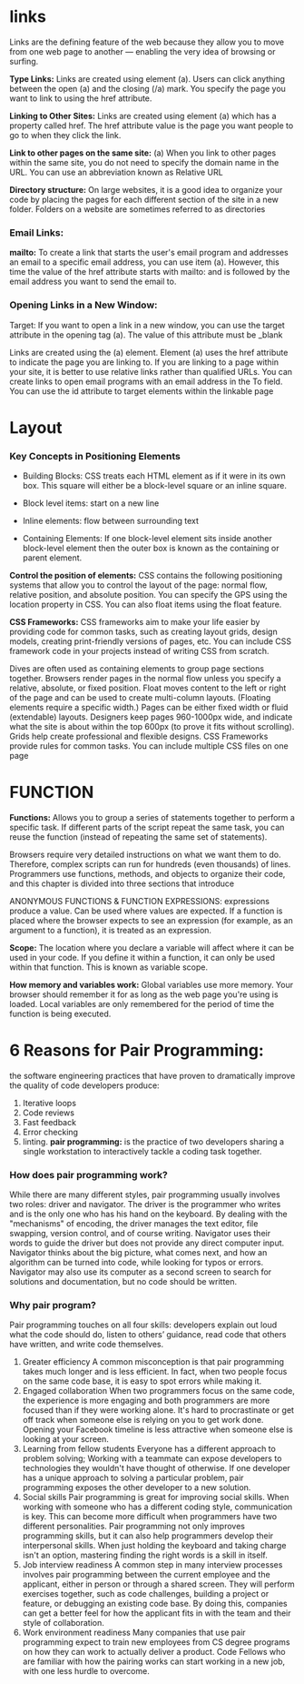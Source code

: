 # links
Links are the defining feature of the web because they allow you to move from one web page to another — enabling the very idea of browsing or surfing.

**Type Links:** Links are created using element (a). Users can click anything between the open (a) and the closing (/a) mark. You specify the page you want to link to using the href attribute.

**Linking to Other Sites:** Links are created using element (a) which has a property called href. The href attribute value is the page you want people to go to when they click the link.

**Link to other pages on the same site:** (a) When you link to other pages within the same site, you do not need to specify the domain name in the URL. You can use an abbreviation known as Relative URL

**Directory structure:** On large websites, it is a good idea to organize your code by placing the pages for each different section of the site in a new folder. Folders on a website are sometimes referred to as directories

### Email Links:
**mailto:** To create a link that starts the user's email program and addresses an email to a specific email address, you can use item (a). However, this time the value of the href attribute starts with mailto: and is followed by the email address you want to send the email to.

### Opening Links in a New Window:
Target: If you want to open a link in a new window, you can use the target attribute in the opening tag (a). The value of this attribute must be _blank

Links are created using the (a) element. Element (a) uses the href attribute to indicate the page you are linking to. If you are linking to a page within your site, it is better to use relative links rather than qualified URLs. You can create links to open email programs with an email address in the To field. You can use the id attribute to target elements within the linkable page

# Layout
### Key Concepts in Positioning Elements
* Building Blocks: CSS treats each HTML element as if it were in its own box. This square will either be a block-level square or an inline square.
* Block level items: start on a new line
* Inline elements: flow between surrounding text

* Containing Elements: If one block-level element sits inside another block-level element then the outer box is known as the containing or parent element.

**Control the position of elements:** CSS contains the following positioning systems that allow you to control the layout of the page: normal flow, relative position, and absolute position. You can specify the GPS using the location property in CSS. You can also float items using the float feature.

**CSS Frameworks:** CSS frameworks aim to make your life easier by providing code for common tasks, such as creating layout grids, design models, creating print-friendly versions of pages, etc. You can include CSS framework code in your projects instead of writing CSS from scratch.

Dives are often used as containing elements to group page sections together. Browsers render pages in the normal flow unless you specify a relative, absolute, or fixed position. Float moves content to the left or right of the page and can be used to create multi-column layouts. (Floating elements require a specific width.) Pages can be either fixed width or fluid (extendable) layouts. Designers keep pages 960-1000px wide, and indicate what the site is about within the top 600px (to prove it fits without scrolling). Grids help create professional and flexible designs. CSS Frameworks provide rules for common tasks. You can include multiple CSS files on one page

# FUNCTION
**Functions:** Allows you to group a series of statements together to perform a specific task. If different parts of the script repeat the same task, you can reuse the function (instead of repeating the same set of statements).

 Browsers require very detailed instructions on what we want them to do. Therefore, complex scripts can run for hundreds (even thousands) of lines. Programmers use functions, methods, and objects to organize their code, and this chapter is divided into three sections that introduce

 ANONYMOUS FUNCTIONS & FUNCTION EXPRESSIONS: expressions produce a value. Can be used where values are expected. If a function is placed where the browser expects to see an expression (for example, as an argument to a function), it is treated as an expression.

 **Scope:** The location where you declare a variable will affect where it can be used in your code. If you define it within a function, it can only be used within that function. This is known as variable scope.

 **How memory and variables work:** Global variables use more memory. Your browser should remember it for as long as the web page you're using is loaded. Local variables are only remembered for the period of time the function is being executed.

 # 6 Reasons for Pair Programming:
  the software engineering practices that have proven to dramatically improve the quality of code developers produce:
1. Iterative loops 
2. Code reviews
3. Fast feedback
4. Error checking  
5. linting.
**pair programming:** is the practice of two developers sharing a single workstation to interactively tackle a coding task together.
### How does pair programming work?
While there are many different styles, pair programming usually involves two roles: driver and navigator. The driver is the programmer who writes and is the only one who has his hand on the keyboard. By dealing with the "mechanisms" of encoding, the driver manages the text editor, file swapping, version control, and of course writing. Navigator uses their words to guide the driver but does not provide any direct computer input. Navigator thinks about the big picture, what comes next, and how an algorithm can be turned into code, while looking for typos or errors. Navigator may also use its computer as a second screen to search for solutions and documentation, but no code should be written.
### Why pair program?
Pair programming touches on all four skills: developers explain out loud what the code should do, listen to others’ guidance, read code that others have written, and write code themselves.
1. Greater efficiency
A common misconception is that pair programming takes much longer and is less efficient. In fact, when two people focus on the same code base, it is easy to spot errors while making it.
2. Engaged collaboration
When two programmers focus on the same code, the experience is more engaging and both programmers are more focused than if they were working alone. It's hard to procrastinate or get off track when someone else is relying on you to get work done. Opening your Facebook timeline is less attractive when someone else is looking at your screen.
3. Learning from fellow students
Everyone has a different approach to problem solving; Working with a teammate can expose developers to technologies they wouldn't have thought of otherwise. If one developer has a unique approach to solving a particular problem, pair programming exposes the other developer to a new solution.
4. Social skills
Pair programming is great for improving social skills. When working with someone who has a different coding style, communication is key. This can become more difficult when programmers have two different personalities. Pair programming not only improves programming skills, but it can also help programmers develop their interpersonal skills. When just holding the keyboard and taking charge isn't an option, mastering finding the right words is a skill in itself.
5. Job interview readiness
A common step in many interview processes involves pair programming between the current employee and the applicant, either in person or through a shared screen. They will perform exercises together, such as code challenges, building a project or feature, or debugging an existing code base. By doing this, companies can get a better feel for how the applicant fits in with the team and their style of collaboration.
6. Work environment readiness
Many companies that use pair programming expect to train new employees from CS degree programs on how they can work to actually deliver a product. Code Fellows who are familiar with how the pairing works can start working in a new job, with one less hurdle to overcome.